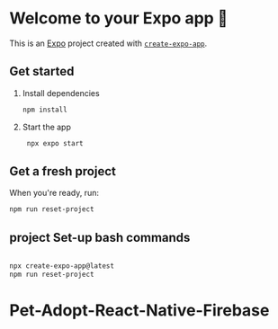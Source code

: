 # Welcome to your Expo app 👋

This is an [Expo](https://expo.dev) project created with [`create-expo-app`](https://www.npmjs.com/package/create-expo-app).

## Get started

1. Install dependencies

   ```bash
   npm install
   ```

2. Start the app

   ```bash
    npx expo start
   ```



## Get a fresh project

When you're ready, run:

```bash
npm run reset-project
```
## project Set-up bash commands

```bash

npx create-expo-app@latest
npm run reset-project
```
# Pet-Adopt-React-Native-Firebase
